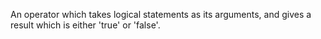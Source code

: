 An operator which takes logical statements as its arguments, and gives a
result which is either 'true' or 'false'.
